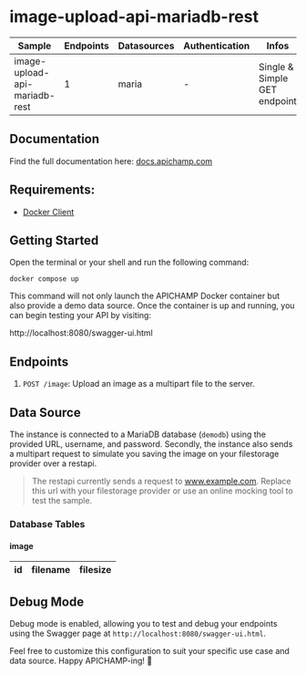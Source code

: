 # image-upload-api-mariadb-rest

| Sample                         | Endpoints | Datasources | Authentication | Infos                        |
|--------------------------------|-----------|-------------|----------------|------------------------------|
| image-upload-api-mariadb-rest  | 1         | maria       | -              | Single & Simple GET endpoint |

## Documentation

Find the full documentation here: [docs.apichamp.com](https://docs.apichamp.com)

## Requirements:

- [Docker Client](https://docs.docker.com/get-started/overview/)

## Getting Started

Open the terminal or your shell and run the following command:

```docker compose up```

This command will not only launch the APICHAMP Docker container but also provide a demo
data source. Once the container is up and running, you can begin testing your API by visiting:

http://localhost:8080/swagger-ui.html

## Endpoints

1. `POST /image`: Upload an image as a multipart file to the server.

## Data Source

The instance is connected to a MariaDB database (`demodb`) using the provided URL, username, and password.
Secondly, the instance also sends a multipart request to simulate you saving the image on your filestorage
provider over a restapi.

> The restapi currently sends a request to www.example.com. Replace this url with your filestorage provider or use
> an online mocking tool to test the sample.

### Database Tables

#### image

| id | filename       | filesize        |
|----|----------------|-----------------|

## Debug Mode

Debug mode is enabled, allowing you to test and debug your endpoints using the Swagger page
at `http://localhost:8080/swagger-ui.html`.

Feel free to customize this configuration to suit your specific use case and data source. Happy APICHAMP-ing! 🚀